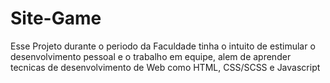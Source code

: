 # Site-Game

Esse Projeto durante o periodo da Faculdade tinha o intuito de estimular o desenvolvimento pessoal e o trabalho em equipe, alem de aprender tecnicas de desenvolvimento de Web como HTML, CSS/SCSS e Javascript

